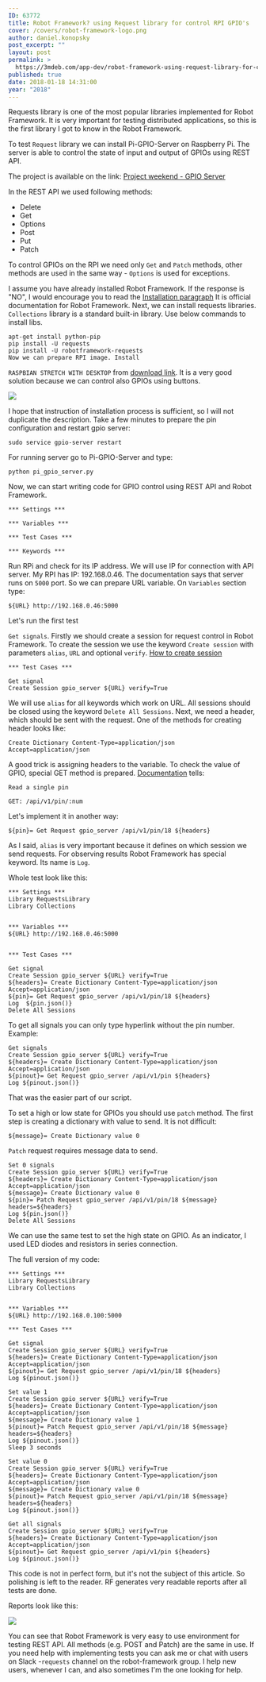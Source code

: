 ```yaml
---
ID: 63772
title: Robot Framework? using Request library for control RPI GPIO's
cover: /covers/robot-framework-logo.png
author: daniel.konopsky
post_excerpt: ""
layout: post
permalink: >
  https://3mdeb.com/app-dev/robot-framework-using-request-library-for-control-rpi-gpios/
published: true
date: 2018-01-18 14:31:00
year: "2018"
---
```

Requests library is one of the most popular libraries implemented for Robot Framework. It is very important for testing distributed applications, so this is the first library I got to know in the Robot Framework.

To test `Request` library we can install Pi-GPIO-Server on Raspberry Pi. The server is able to control the state of input and output of GPIOs using REST API.

The project is available on the link: [Project weekend - GPIO Server][1]

In the REST API we used following methods:

- Delete
- Get
- Options
- Post
- Put
- Patch

To control GPIOs on the RPI we need only `Get` and `Patch` methods, other methods are used in the same way - `Options` is used for exceptions.

I assume you have already installed Robot Framework. If the response is "NO", I would encourage you to read the [Installation paragraph][2] It is official documentation for Robot Framework. Next, we can install requests libraries. `Collections` library is a standard built-in library. Use below commands to install libs.

```
apt-get install python-pip
pip install -U requests
pip install -U robotframework-requests
Now we can prepare RPI image. Install
```

`RASPBIAN STRETCH WITH DESKTOP` from [download link][3]. It is a very good solution because we can control also GPIOs using buttons.

![](/img/web_browser_control.png)

I hope that instruction of installation process is sufficient, so I will not duplicate the description. Take a few minutes to prepare the pin configuration and restart gpio server:

```
sudo service gpio-server restart
```

For running server go to Pi-GPIO-Server and type:

```
python pi_gpio_server.py
```

Now, we can start writing code for GPIO control using REST API and Robot Framework.

```
*** Settings ***

*** Variables ***

*** Test Cases ***

*** Keywords ***
```

Run RPi and check for its IP address. We will use IP for connection with API server. My RPI has IP: 192.168.0.46. The documentation says that server runs on `5000` port. So we can prepare URL variable. On `Variables` section type:

```
${URL} http://192.168.0.46:5000
```

Let's run the first test

`Get signals`. Firstly we should create a session for request control in Robot Framework. To create the session we use the keyword `Create session` with parameters `alias`, `URL` and optional `verify`. [How to create session][5]

```
*** Test Cases ***

Get signal
Create Session gpio_server ${URL} verify=True
```

We will use `alias` for all keywords which work on URL. All sessions should be closed using the keyword `Delete All Sessions`. Next, we need a header, which should be sent with the request. One of the methods for creating header looks like:

```
Create Dictionary Content-Type=application/json Accept=application/json
```

A good trick is assigning headers to the variable. To check the value of GPIO, special GET method is prepared. [Documentation][6] tells:

```
Read a single pin

GET: /api/v1/pin/:num
```

Let's implement it in another way:

```
${pin}= Get Request gpio_server /api/v1/pin/18 ${headers}
```

As I said, `alias` is very important because it defines on which session we send requests. For observing results Robot Framework has special keyword. Its name is `Log`.

Whole test look like this:

```
*** Settings ***
Library RequestsLibrary
Library Collections


*** Variables ***
${URL} http://192.168.0.46:5000


*** Test Cases ***

Get signal
Create Session gpio_server ${URL} verify=True
${headers}= Create Dictionary Content-Type=application/json Accept=application/json
${pin}= Get Request gpio_server /api/v1/pin/18 ${headers}
Log  ${pin.json()}
Delete All Sessions
```

To get all signals you can only type hyperlink without the pin number. Example:

```
Get signals
Create Session gpio_server ${URL} verify=True
${headers}= Create Dictionary Content-Type=application/json Accept=application/json
${pinout}= Get Request gpio_server /api/v1/pin ${headers}
Log ${pinout.json()}
```

That was the easier part of our script.

To set a high or low state for GPIOs you should use `patch` method. The first step is creating a dictionary with value to send. It is not difficult:

```
${message}= Create Dictionary value 0
```

`Patch` request requires message data to send.

```
Set 0 signals
Create Session gpio_server ${URL} verify=True
${headers}= Create Dictionary Content-Type=application/json Accept=application/json
${message}= Create Dictionary value 0
${pin}= Patch Request gpio_server /api/v1/pin/18 ${message} headers=${headers}
Log ${pin.json()}
Delete All Sessions
```

We can use the same test to set the high state on GPIO. As an indicator, I used LED diodes and resistors in series connection.

The full version of my code:

```
*** Settings ***
Library RequestsLibrary
Library Collections


*** Variables ***
${URL} http://192.168.0.100:5000

*** Test Cases ***

Get signal
Create Session gpio_server ${URL} verify=True
${headers}= Create Dictionary Content-Type=application/json Accept=application/json
${pinout}= Get Request gpio_server /api/v1/pin/18 ${headers}
Log ${pinout.json()}

Set value 1
Create Session gpio_server ${URL} verify=True
${headers}= Create Dictionary Content-Type=application/json Accept=application/json
${message}= Create Dictionary value 1
${pinout}= Patch Request gpio_server /api/v1/pin/18 ${message} headers=${headers}
Log ${pinout.json()}
Sleep 3 seconds

Set value 0
Create Session gpio_server ${URL} verify=True
${headers}= Create Dictionary Content-Type=application/json Accept=application/json
${message}= Create Dictionary value 0
${pinout}= Patch Request gpio_server /api/v1/pin/18 ${message} headers=${headers}
Log ${pinout.json()}

Get all signals
Create Session gpio_server ${URL} verify=True
${headers}= Create Dictionary Content-Type=application/json Accept=application/json
${pinout}= Get Request gpio_server /api/v1/pin ${headers}
Log ${pinout.json()}
```

This code is not in perfect form, but it's not the subject of this article. So polishing is left to the reader. RF generates very readable reports after all tests are done.

Reports look like this:


![](/img/report.png)

You can see that Robot Framework is very easy to use environment for testing REST API. All methods (e.g. POST and Patch) are the same in use. If you need help with implementing tests you can ask me or chat with users on Slack -`requests` channel on the robot-framework group. I help new users, whenever I can, and also sometimes I'm the one looking for help.

 [1]: https://github.com/projectweekend/Pi-GPIO-Server
 [2]: http://robotframework.org/robotframework/latest/RobotFrameworkUserGuide.html#installation-instructions
 [3]: https://www.raspberrypi.org/downloads/
 [5]: http://bulkan.github.io/robotframework-requests/#Create%20Session
 [6]: https://github.com/projectweekend/Pi-GPIO-Server#read-a-single-pin
